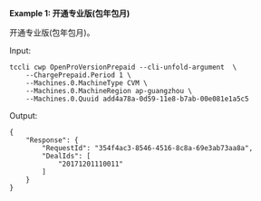 **Example 1: 开通专业版(包年包月)**

开通专业版(包年包月)。

Input: 

```
tccli cwp OpenProVersionPrepaid --cli-unfold-argument  \
    --ChargePrepaid.Period 1 \
    --Machines.0.MachineType CVM \
    --Machines.0.MachineRegion ap-guangzhou \
    --Machines.0.Quuid add4a78a-0d59-11e8-b7ab-00e081e1a5c5
```

Output: 
```
{
    "Response": {
        "RequestId": "354f4ac3-8546-4516-8c8a-69e3ab73aa8a",
        "DealIds": [
            "20171201110011"
        ]
    }
}
```

